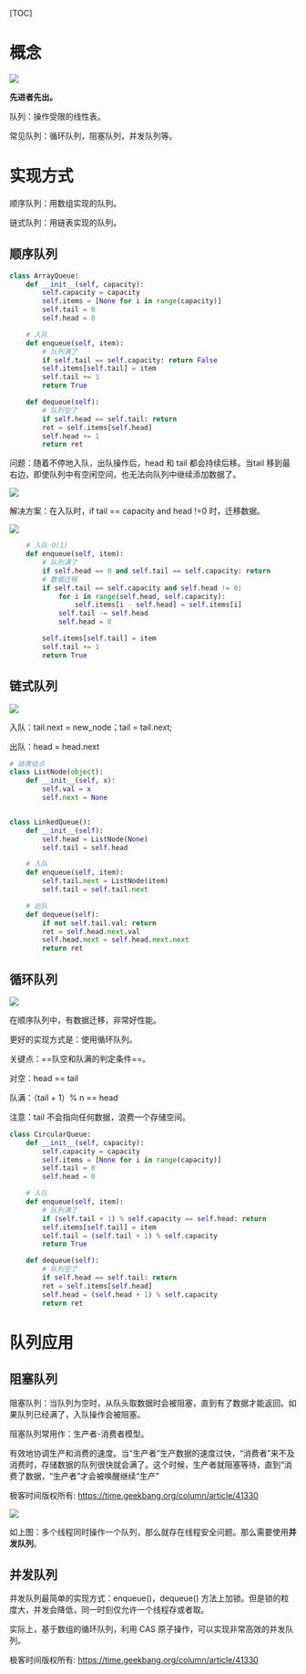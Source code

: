 [TOC]

# 概念

![](image/20190930163200.jpg)



**先进者先出。**

队列：操作受限的线性表。

常见队列：循环队列，阻塞队列，并发队列等。

# 实现方式

顺序队列：用数组实现的队列。

链式队列：用链表实现的队列。

## 顺序队列

```python
class ArrayQueue:
    def __init__(self, capacity):
        self.capacity = capacity
        self.items = [None for i in range(capacity)]
        self.tail = 0
        self.head = 0

    # 入队
    def enqueue(self, item):
        # 队列满了
        if self.tail == self.capacity: return False
        self.items[self.tail] = item
        self.tail += 1
        return True

    def dequeue(self):
        # 队列空了
        if self.head == self.tail: return
        ret = self.items[self.head]
        self.head += 1
        return ret
```

问题：随着不停地入队，出队操作后，head 和 tail 都会持续后移。当tail 移到最右边，即使队列中有空闲空间，也无法向队列中继续添加数据了。

![](image/20190930171634.jpg)

解决方案：在入队时，if tail == capacity and head !=0 时，迁移数据。

![](image/20190930171544.jpg)

```python
    # 入队 O(1)
    def enqueue(self, item):
        # 队列满了
        if self.head == 0 and self.tail == self.capacity: return
        # 数据迁移
        if self.tail == self.capacity and self.head != 0:
            for i in range(self.head, self.capacity):
                self.items[i - self.head] = self.items[i]
            self.tail -= self.head
            self.head = 0

        self.items[self.tail] = item
        self.tail += 1
        return True
```

## 链式队列

![](image/20190930173641.jpg)

入队：tail.next = new_node；tail = tail.next;

出队：head = head.next

```python
# 链表结点
class ListNode(object):
    def __init__(self, x):
        self.val = x
        self.next = None


class LinkedQueue():
    def __init__(self):
        self.head = ListNode(None)
        self.tail = self.head

    # 入队
    def enqueue(self, item):
        self.tail.next = ListNode(item)
        self.tail = self.tail.next

    # 出队
    def dequeue(self):
        if not self.tail.val: return
        ret = self.head.next.val
        self.head.next = self.head.next.next
        return ret
```



## 循环队列

![](image/20190930183359.jpg)

在顺序队列中，有数据迁移，非常好性能。

更好的实现方式是：使用循环队列。

关键点：==队空和队满的判定条件==。

对空：head == tail 

队满：（tail + 1）%  n == head

注意：tail 不会指向任何数据，浪费一个存储空间。

```python
class CircularQueue:
    def __init__(self, capacity):
        self.capacity = capacity
        self.items = [None for i in range(capacity)]
        self.tail = 0
        self.head = 0

    # 入队
    def enqueue(self, item):
        # 队列满了
        if (self.tail + 1) % self.capacity == self.head: return
        self.items[self.tail] = item
        self.tail = (self.tail + 1) % self.capacity
        return True

    def dequeue(self):
        # 队列空了
        if self.head == self.tail: return
        ret = self.items[self.head]
        self.head = (self.head + 1) % self.capacity
        return ret
```

# 队列应用

## 阻塞队列

阻塞队列：当队列为空时，从队头取数据时会被阻塞，直到有了数据才能返回。如果队列已经满了，入队操作会被阻塞。

阻塞队列常用作：生产者-消费者模型。

​	有效地协调生产和消费的速度。当“生产者”生产数据的速度过快，“消费者”来不及消费时，存储数据的队列很快就会满了。这个时候，生产者就阻塞等待，直到“消费了数据，“生产者”才会被唤醒继续“生产”

极客时间版权所有: https://time.geekbang.org/column/article/41330

![](image/20191008222256.jpg)

如上图：多个线程同时操作一个队列，那么就存在线程安全问题。那么需要使用**并发队列**。

## 并发队列

并发队列最简单的实现方式：enqueue()，dequeue() 方法上加锁。但是锁的粒度大，并发会降低，同一时刻仅允许一个线程存或者取。

实际上，基于数组的循环队列，利用 CAS 原子操作，可以实现非常高效的并发队列。

极客时间版权所有: https://time.geekbang.org/column/article/41330















